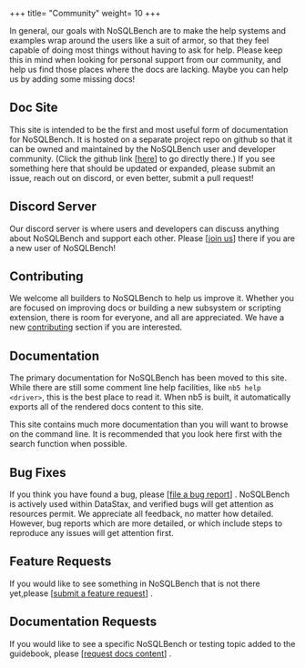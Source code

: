 +++
title= "Community"
weight= 10
+++

In general, our goals with NoSQLBench are to make the help systems and examples wrap around the
users like a suit of armor, so that they feel capable of doing most things without having to ask for
help. Please keep this in mind when looking for personal support from our community, and help us
find those places where the docs are lacking. Maybe you can help us by adding some missing docs!

## Doc Site

This site is intended to be the first and most useful form of documentation for NoSQLBench. It is
hosted on a separate project repo on github so that it can be owned and maintained by the NoSQLBench
user and developer community. 
(Click the github link [[here](https://github.com/nosqlbench/nosqlbench-docs)]  to go directly there.) If you
see something here that should be updated or expanded, please submit an issue, reach out on discord,
or even better, submit a pull request!

## Discord Server

Our discord server is where users and developers can discuss anything about NoSQLBench and support
each other. Please
[[join us](https://discord.gg/dBHRakusMN)] there if you are a new user of NoSQLBench!

## Contributing

We welcome all builders to NoSQLBench to help us improve it. Whether you are focused on improving
docs or building a new subsystem or scripting extension, there is room for everyone, and all are
appreciated. We have a new [contributing](@/dev-guide/contributing/_index.md) section 
if you are interested.

## Documentation

The primary documentation for NoSQLBench has been moved to this site. While there are still some 
comment line help facilities, like `nb5 help <driver>`, this is the best place to read it.
When nb5 is built, it automatically exports all of the rendered docs content to this site.

This site contains much more documentation than you will want to browse on the command line. 
It is recommended that you look here first with the search function when possible.

## Bug Fixes

If you think you have found a bug, please
[[file a bug report](https://github.com/nosqlbench/nosqlbench/issues/new?labels=bug)]
. NoSQLBench is actively used within DataStax, and verified bugs will get attention as resources
permit. We appreciate all feedback, no matter how detailed. However, bug reports which are more 
detailed, or which include steps to reproduce any issues will get attention first.

## Feature Requests

If you would like to see something in NoSQLBench that is not there yet,please
[[submit a feature request](https://github.com/nosqlbench/nosqlbench/issues/new?labels=feature)]
.

## Documentation Requests

If you would like to see a specific NoSQLBench or testing topic added to the guidebook, please
[[request docs content](https://github.com/nosqlbench/nosqlbench/issues/new?labels=docs)]
.

